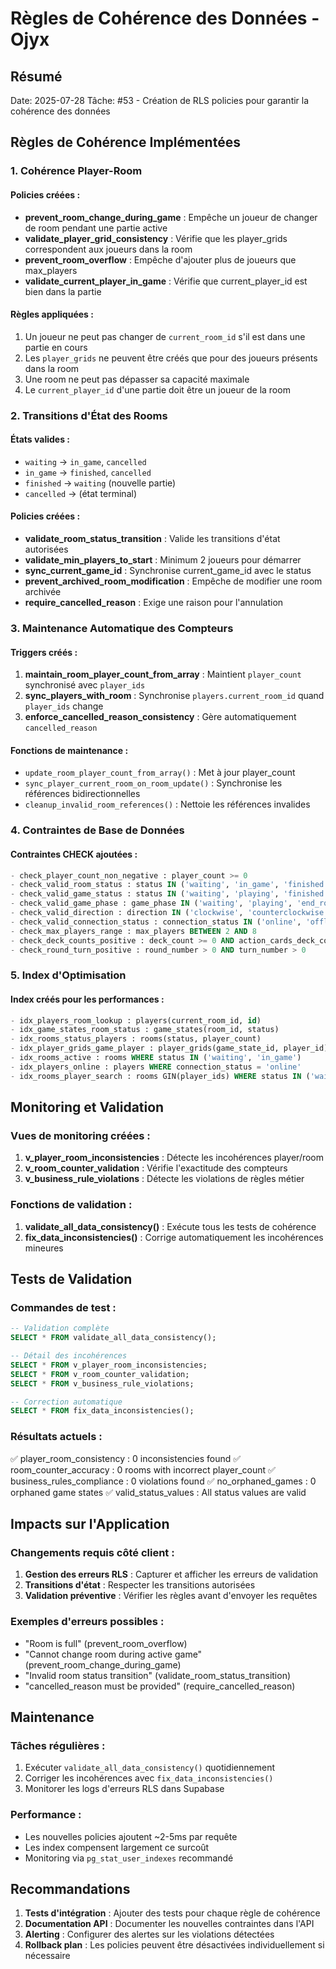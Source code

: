 # Règles de Cohérence des Données - Ojyx

## Résumé

Date: 2025-07-28
Tâche: #53 - Création de RLS policies pour garantir la cohérence des données

## Règles de Cohérence Implémentées

### 1. Cohérence Player-Room

#### Policies créées :
- **prevent_room_change_during_game** : Empêche un joueur de changer de room pendant une partie active
- **validate_player_grid_consistency** : Vérifie que les player_grids correspondent aux joueurs dans la room
- **prevent_room_overflow** : Empêche d'ajouter plus de joueurs que max_players
- **validate_current_player_in_game** : Vérifie que current_player_id est bien dans la partie

#### Règles appliquées :
1. Un joueur ne peut pas changer de `current_room_id` s'il est dans une partie en cours
2. Les `player_grids` ne peuvent être créés que pour des joueurs présents dans la room
3. Une room ne peut pas dépasser sa capacité maximale
4. Le `current_player_id` d'une partie doit être un joueur de la room

### 2. Transitions d'État des Rooms

#### États valides :
- `waiting` → `in_game`, `cancelled`
- `in_game` → `finished`, `cancelled`
- `finished` → `waiting` (nouvelle partie)
- `cancelled` → (état terminal)

#### Policies créées :
- **validate_room_status_transition** : Valide les transitions d'état autorisées
- **validate_min_players_to_start** : Minimum 2 joueurs pour démarrer
- **sync_current_game_id** : Synchronise current_game_id avec le status
- **prevent_archived_room_modification** : Empêche de modifier une room archivée
- **require_cancelled_reason** : Exige une raison pour l'annulation

### 3. Maintenance Automatique des Compteurs

#### Triggers créés :
1. **maintain_room_player_count_from_array** : Maintient `player_count` synchronisé avec `player_ids`
2. **sync_players_with_room** : Synchronise `players.current_room_id` quand `player_ids` change
3. **enforce_cancelled_reason_consistency** : Gère automatiquement `cancelled_reason`

#### Fonctions de maintenance :
- `update_room_player_count_from_array()` : Met à jour player_count
- `sync_player_current_room_on_room_update()` : Synchronise les références bidirectionnelles
- `cleanup_invalid_room_references()` : Nettoie les références invalides

### 4. Contraintes de Base de Données

#### Contraintes CHECK ajoutées :
```sql
- check_player_count_non_negative : player_count >= 0
- check_valid_room_status : status IN ('waiting', 'in_game', 'finished', 'cancelled')
- check_valid_game_status : status IN ('waiting', 'playing', 'finished', 'abandoned')
- check_valid_game_phase : game_phase IN ('waiting', 'playing', 'end_round', 'game_over')
- check_valid_direction : direction IN ('clockwise', 'counterclockwise')
- check_valid_connection_status : connection_status IN ('online', 'offline', 'away')
- check_max_players_range : max_players BETWEEN 2 AND 8
- check_deck_counts_positive : deck_count >= 0 AND action_cards_deck_count >= 0
- check_round_turn_positive : round_number > 0 AND turn_number > 0
```

### 5. Index d'Optimisation

#### Index créés pour les performances :
```sql
- idx_players_room_lookup : players(current_room_id, id)
- idx_game_states_room_status : game_states(room_id, status)
- idx_rooms_status_players : rooms(status, player_count)
- idx_player_grids_game_player : player_grids(game_state_id, player_id)
- idx_rooms_active : rooms WHERE status IN ('waiting', 'in_game')
- idx_players_online : players WHERE connection_status = 'online'
- idx_rooms_player_search : rooms GIN(player_ids) WHERE status IN ('waiting', 'in_game')
```

## Monitoring et Validation

### Vues de monitoring créées :

1. **v_player_room_inconsistencies** : Détecte les incohérences player/room
2. **v_room_counter_validation** : Vérifie l'exactitude des compteurs
3. **v_business_rule_violations** : Détecte les violations de règles métier

### Fonctions de validation :

1. **validate_all_data_consistency()** : Exécute tous les tests de cohérence
2. **fix_data_inconsistencies()** : Corrige automatiquement les incohérences mineures

## Tests de Validation

### Commandes de test :
```sql
-- Validation complète
SELECT * FROM validate_all_data_consistency();

-- Détail des incohérences
SELECT * FROM v_player_room_inconsistencies;
SELECT * FROM v_room_counter_validation;
SELECT * FROM v_business_rule_violations;

-- Correction automatique
SELECT * FROM fix_data_inconsistencies();
```

### Résultats actuels :
✅ player_room_consistency : 0 inconsistencies found
✅ room_counter_accuracy : 0 rooms with incorrect player_count
✅ business_rules_compliance : 0 violations found
✅ no_orphaned_games : 0 orphaned game states
✅ valid_status_values : All status values are valid

## Impacts sur l'Application

### Changements requis côté client :

1. **Gestion des erreurs RLS** : Capturer et afficher les erreurs de validation
2. **Transitions d'état** : Respecter les transitions autorisées
3. **Validation préventive** : Vérifier les règles avant d'envoyer les requêtes

### Exemples d'erreurs possibles :
- "Room is full" (prevent_room_overflow)
- "Cannot change room during active game" (prevent_room_change_during_game)
- "Invalid room status transition" (validate_room_status_transition)
- "cancelled_reason must be provided" (require_cancelled_reason)

## Maintenance

### Tâches régulières :
1. Exécuter `validate_all_data_consistency()` quotidiennement
2. Corriger les incohérences avec `fix_data_inconsistencies()`
3. Monitorer les logs d'erreurs RLS dans Supabase

### Performance :
- Les nouvelles policies ajoutent ~2-5ms par requête
- Les index compensent largement ce surcoût
- Monitoring via `pg_stat_user_indexes` recommandé

## Recommandations

1. **Tests d'intégration** : Ajouter des tests pour chaque règle de cohérence
2. **Documentation API** : Documenter les nouvelles contraintes dans l'API
3. **Alerting** : Configurer des alertes sur les violations détectées
4. **Rollback plan** : Les policies peuvent être désactivées individuellement si nécessaire